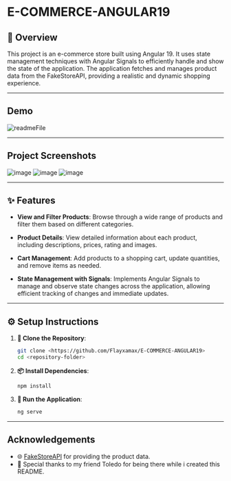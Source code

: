 # E-COMMERCE-ANGULAR19

## 📝 Overview

This project is an e-commerce store built using Angular 19. It uses state management techniques with Angular Signals to efficiently handle and show the state of the application. The application fetches and manages product data from the FakeStoreAPI, providing a realistic and dynamic shopping experience.

---

## Demo
![readmeFile](https://github.com/user-attachments/assets/81f07cbe-2aa4-4842-bf0a-f5fec34d840a)


---

## Project Screenshots
![image](https://github.com/user-attachments/assets/7d72b737-9e1d-46e9-87cb-e0a28ec89da3)
![image](https://github.com/user-attachments/assets/3c240a59-5453-47cb-8d22-71137ece9d0a)
![image](https://github.com/user-attachments/assets/1fd89e84-e124-40ec-85db-71afa33df184)

---

## ✨ Features

- **View and Filter Products**: Browse through a wide range of products and filter them based on different categories.

- **Product Details**: View detailed information about each product, including descriptions, prices, rating and images.

- **Cart Management**: Add products to a shopping cart, update quantities, and remove items as needed.

- **State Management with Signals**: Implements Angular Signals to manage and observe state changes across the application, allowing efficient tracking of changes and immediate updates.

---

## ⚙️ Setup Instructions

1. **📂 Clone the Repository**:

   ```bash
   git clone <https://github.com/Flayxamax/E-COMMERCE-ANGULAR19>
   cd <repository-folder>
   ```

2. **📦 Install Dependencies**:

   ```bash
   npm install
   ```

3. **🚀 Run the Application**:

   ```bash
   ng serve
   ```

---

## Acknowledgements

- 🌐 [FakeStoreAPI](https://fakestoreapi.com/) for providing the product data.
- 🙏 Special thanks to my friend Toledo for being there while i created this README.